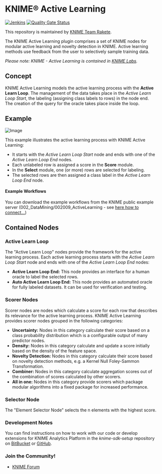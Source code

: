 # KNIME® Active Learning

[![Jenkins](https://jenkins.knime.com/buildStatus/icon?job=knime-activelearning%2Fmaster)](https://jenkins.knime.com/job/knime-activelearning/job/master/)
[![Quality Gate Status](https://sonarcloud.io/api/project_badges/measure?project=KNIME_knime-activelearning&metric=alert_status&token=55129ac721eacd76417f57921368ed587ad8339d)](https://sonarcloud.io/summary/new_code?id=KNIME_knime-activelearning)

This repository is maintained by [KNIME Team Rakete](mailto:team-rakete@knime.com).

The KNIME Active Learning plugin comprises a set of KNIME nodes for
modular active learning and novelty detection in KNIME. Active learning
methods use feedback from the user to selectively sample training data.

 _Please note: KNIME - Active Learning is contained
 in [KNIME Labs](http://tech.knime.org/knime-labs)._

## Concept

KNIME Active Learning models the active learning process with the
**Active Learn Loop**. The management of the data takes place in the
*Active Learn Loop Start*, the labeling (assigning class labels to rows)
in the node end. The creation of the query for the oracle takes place
inside the loop.

## Example

![Image](http://i.imgur.com/D2qPzgn.png)

This example illustrates the active learning process with KNIME Active
Learning:

-   It starts with the *Active Learn Loop Start* node and ends with one
    of the *Active Learn Loop End* nodes.
-   Each unlabeled row is assigned a score in the **Score** module.
-   In the **Select** module, one (or more) rows are selected
    for labeling.
-   The selected rows are then assigned a class label in the *Active
    Learn Loop End* node.

#### Example Workflows

You can download the example workflows from the KNIME public example
server (002\_DataMining/002009\_ActiveLearning - see [here how to
connect...](https://www.knime.org/example-workflows))

## Contained Nodes

### Active Learn Loop

The "Active Learn Loop" nodes provide the framework for the active
learning process. Each active learning process starts with the *Active
Learn Loop Start* node and ends with one of the *Active Learn Loop End*
nodes:

-   **Active Learn Loop End:** This node provides an interface for a
    human oracle to label the selected rows.
-   **Auto Active Learn Loop End:** This node provides an automated
    oracle for fully labeled datasets. It can be used for verification
    and testing.

### Scorer Nodes

Scorer nodes are nodes which calculate a score for each row that
describes its relevance for the active learning process. KNIME Active
Learning provides scorer nodes grouped in the following categories:

-   **Uncertainty:** Nodes in this category calculate their score based
    on a class probability distribution which is a configurable output
    of many predictor nodes.
-   **Density:** Nodes in this category calculate and update a score
    initially based on the density of the feature space.
-   **Novelty Detection:** Nodes in this category calculate their score
    based on novelty detection methods, e.g. a Kernel Null
    Foley-Sammon Transformation.
-   **Combiner:** Nodes in this category calculate aggregation scores
    out of the combination of scores calculated by other scorers.
-   **All in one:** Nodes in this category provide scorers which package
    modular algorithms into a fixed package for increased performance.

### Selector Node

The "Element Selector Node" selects the n elements with the highest
score.


### Development Notes
You can find instructions on how to work with our code or develop extensions for
KNIME Analytics Platform in the _knime-sdk-setup_ repository
on [BitBucket](https://bitbucket.org/KNIME/knime-sdk-setup)
or [GitHub](http://github.com/knime/knime-sdk-setup).

### Join the Community!
* [KNIME Forum](https://tech.knime.org/forum)



